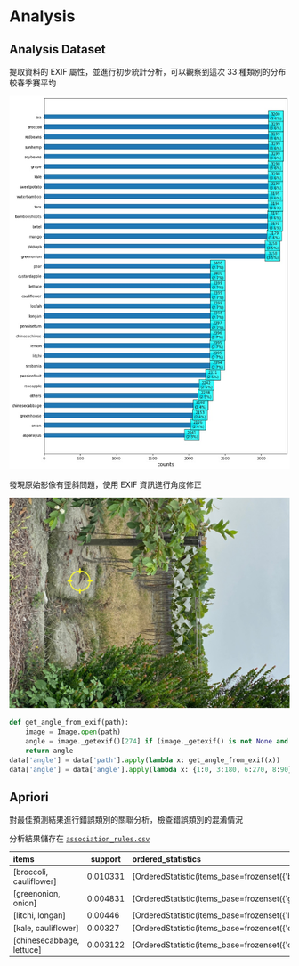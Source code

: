 # Analysis

## Analysis Dataset

提取資料的 EXIF 屬性，並進行初步統計分析，可以觀察到這次 33 種類別的分布較春季賽平均

![Alt text](./dataview.jpg)

發現原始影像有歪斜問題，使用 EXIF 資訊進行角度修正

![Alt text](../sample/3fd031ec-f5e7-4d33-b63f-d4f68462c3e9.jpg)

```python
def get_angle_from_exif(path):
    image = Image.open(path)
    angle = image._getexif()[274] if (image._getexif() is not None and 274 in image._getexif()) else None
    return angle
data['angle'] = data['path'].apply(lambda x: get_angle_from_exif(x))
data['angle'] = data['angle'].apply(lambda x: {1:0, 3:180, 6:270, 8:90}[x] if x in [1, 3, 6, 8] else x)
```

## Apriori

對最佳預測結果進行錯誤類別的關聯分析，檢查錯誤類別的混淆情況

分析結果儲存在 [`association_rules.csv`](./association_rules.csv) 


| items                       | support  | ordered_statistics                                 |
| :-------------------------- | -------- | :------------------------------------------------- |
| \[broccoli, cauliflower\]   | 0.010331 | \[OrderedStatistic(items_base=frozenset({'brocc... |
| \[greenonion, onion\]       | 0.004831 | \[OrderedStatistic(items_base=frozenset({'green... |
| \[litchi, longan\]          | 0.00446  | \[OrderedStatistic(items_base=frozenset({'litch... |
| \[kale, cauliflower\]       | 0.00327  | \[OrderedStatistic(items_base=frozenset({'cauli... |
| \[chinesecabbage, lettuce\] | 0.003122 | \[OrderedStatistic(items_base=frozenset({'chine... |
